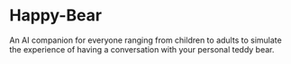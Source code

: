 # Happy-Bear
An AI companion for everyone ranging from children to adults to simulate the experience of having a conversation with your personal teddy bear.
